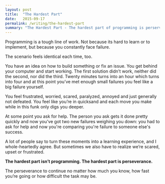 ```yaml
---
layout: post
title:  "The Hardest Part"
date:   2015-09-17
permalink: /writing/the-hardest-part
summary: "The Hardest Part - The hardest part of programming is perservering."
---
```

Programming is a tough line of work. Not because its hard to learn or to implement, but because you constantly face failure. 

The scenario feels identical each time, too.

You have an idea on how to build something or fix an issue. You get behind your computer and start working. The first solution didn’t work, neither did the second, nor did the third. Twenty minutes turns into an hour which turns into four and at this point you’ve met enough small failures you feel like a big failure yourself. 

You feel frustrated, worried, scared, paralyzed, annoyed and just generally not defeated. You feel like you’re in quicksand and each move you make while in this funk only digs you deeper. 

At some point you ask for help. The person you ask gets it done pretty quickly and now you've got two new failures weighing you down: you had to ask for help and now you're comparing you're failure to someone else's success.

A lot of people say to turn these moments into a learning experience, and I whole-heartedly agree. But sometimes we also have to realize we’re scared, upset or frustrated. 

**The hardest part isn’t programming. The hardest part is perseverance.**

The perseverance to continue no matter how much you know, how fast you’re going or how difficult the task may be.